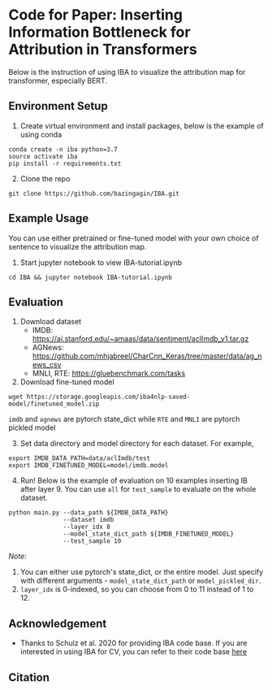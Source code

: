 # Code for Paper: Inserting Information Bottleneck for Attribution in Transformers

Below is the instruction of using IBA to visualize the attribution map for transformer, especially BERT.  

## Environment Setup
1. Create virtual environment and install packages, below is the example of using conda
```
conda create -n iba python=3.7
source activate iba
pip install -r requirements.txt
```
2. Clone the repo
```
git clone https://github.com/bazingagin/IBA.git
```

## Example Usage
You can use either pretrained or fine-tuned model with your own choice of sentence to visualize the attribution map.
1. Start jupyter notebook to view IBA-tutorial.ipynb
```
cd IBA && jupyter notebook IBA-tutorial.ipynb
```    


## Evaluation
1. Download dataset
    * IMDB: <https://ai.stanford.edu/~amaas/data/sentiment/aclImdb_v1.tar.gz>
    * AGNews: <https://github.com/mhjabreel/CharCnn_Keras/tree/master/data/ag_news_csv> 
    * MNLI, RTE: <https://gluebenchmark.com/tasks>
2. Download fine-tuned model
```
wget https://storage.googleapis.com/iba4nlp-saved-model/finetuned_model.zip
```
`imdb` and `agnews` are pytorch state_dict while `RTE` and `MNLI` are pytorch pickled model

3. Set data directory and model directory for each dataset. For example,
```
export IMDB_DATA_PATH=data/aclImdb/test
export IMDB_FINETUNED_MODEL=model/imdb.model
```
4. Run! Below is the example of evaluation on 10 examples inserting IB after layer 9. You can use `all` for `test_sample` to evaluate on the whole dataset.
```
python main.py --data_path ${IMDB_DATA_PATH} 
               --dataset imdb 
               --layer_idx 8 
               --model_state_dict_path ${IMDB_FINETUNED_MODEL} 
               --test_sample 10
```
    
*Note:* 
1. You can either use pytorch's state_dict, or the entire model. Just specify with different arguments - `model_state_dict_path` or `model_pickled_dir`. 
2. `layer_idx` is 0-indexed, so you can choose from 0 to 11 instead of 1 to 12.
 

## Acknowledgement
* Thanks to Schulz et al. 2020 for providing IBA code base. If you are interested in using IBA for CV, you can refer to their code base [here](https://github.com/BioroboticsLab/IBA-paper-code.git)

## Citation

